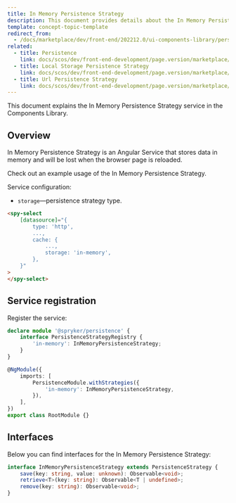 ```yaml
---
title: In Memory Persistence Strategy
description: This document provides details about the In Memory Persistence Strategy service in the Components Library.
template: concept-topic-template
redirect_from:
  - /docs/marketplace/dev/front-end/202212.0/ui-components-library/persistence/in-memory-persistence-strategy.html
related:
  - title: Persistence
    link: docs/scos/dev/front-end-development/page.version/marketplace/ui-components-library/persistence/persistence.html
  - title: Local Storage Persistence Strategy
    link: docs/scos/dev/front-end-development/page.version/marketplace/ui-components-library/persistence/local-storage-persistence-strategy.html
  - title: Url Persistence Strategy
    link: docs/scos/dev/front-end-development/page.version/marketplace/ui-components-library/persistence/url-persistence-strategy.html
---
```


This document explains the In Memory Persistence Strategy service in the Components Library.

## Overview

In Memory Persistence Strategy is an Angular Service that stores data in memory and will be lost when the browser page is reloaded.

Check out an example usage of the In Memory Persistence Strategy.

Service configuration:

- `storage`—persistence strategy type.  

```html
<spy-select
    [datasource]="{
        type: 'http',
        ...,
        cache: {
            ...,
            storage: 'in-memory',
        },
    }"
>
</spy-select>
```

## Service registration

Register the service:

```ts
declare module '@spryker/persistence' {
    interface PersistenceStrategyRegistry {
        'in-memory': InMemoryPersistenceStrategy;
    }
}

@NgModule({
    imports: [
        PersistenceModule.withStrategies({
            'in-memory': InMemoryPersistenceStrategy,
        }),
    ],
})
export class RootModule {}
```

## Interfaces

Below you can find interfaces for the In Memory Persistence Strategy:

```ts
interface InMemoryPersistenceStrategy extends PersistenceStrategy {
    save(key: string, value: unknown): Observable<void>;
    retrieve<T>(key: string): Observable<T | undefined>;
    remove(key: string): Observable<void>;
}
```
